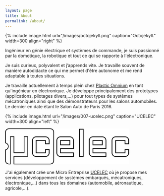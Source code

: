 ```yaml
---
layout: page
title: About
permalink: /about/
---
```


{% include image.html url="/images/octojekyll.png" caption="Octojekyll." width=300 align="right" %}

 Ingénieur en génie électrique et systèmes de commande, je suis passionné par la domotique, la robotique et tout ce qui se rapporte à l'électronique.
 
   Je suis curieux, polyvalent et jʼapprends vite. Je travaille souvent de manière autodidacte ce qui me permet d'être autonome et me rend adaptable à toutes situations.
   
   Je travaille actuellement à temps plein chez [Plastic Omnium](http://plasticomnium.com) en tant qu'ingénieur en électronique. Je  développe principalement des prototypes (applications, pilotages divers,...) pour tout types de systèmes mécatroniques ainsi que des démonstrateurs pour les salons automobiles. Le dernier en date étant le Salon Auto de Paris 2016.
   
   {% include image.html url="/images/007-ucelec.png" caption="UCELEC" width=300 align="left" %}
   
   ![UCELEC](/images/007-ucelec.png)

   J'ai également crée une Micro Entreprise [UCELEC](http://ucelec.fr) où je propose mes services (développement de systèmes embarqués, mécatroniques, électronique,...) dans tous les domaines (automobile, aéronautique, agricole,...).

